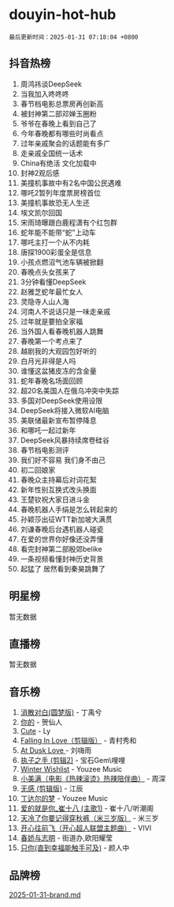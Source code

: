 # douyin-hot-hub

`最后更新时间：2025-01-31 07:18:04 +0800`

## 抖音热榜

1. 周鸿祎谈DeepSeek
1. 当我加入咚咚咚
1. 春节档电影总票房再创新高
1. 被封神第二部邓婵玉圈粉
1. 爷爷在春晚上看到自己了
1. 今年春晚都有哪些时尚看点
1. 过年亲戚聚会的话题能有多广
1. 走亲戚全国统一话术
1. China有绝活 文化加载中
1. 封神2观后感
1. 美撞机事故中有2名中国公民遇难
1. 哪吒2暂列年度票房榜首位
1. 美撞机事故恐无人生还
1. 埃文凯尔回国
1. 宋雨琦曝跟白鹿程潇有个红包群
1. 蛇年能不能带“蛇”上动车
1. 哪吒主打一个从不内耗
1. 唐探1900彩蛋全是信息
1. 小孩点燃沼气池车辆被掀翻
1. 春晚点头女孩来了
1. 3分钟看懂DeepSeek
1. 赵雅芝蛇年最忙女人
1. 灵隐寺人山人海
1. 河南人不说话只是一味走亲戚
1. 过年就是要拍全家福
1. 当外国人看春晚机器人跳舞
1. 春晚第一个考点来了
1. 越剧我的大观园包好听的
1. 白月光非得是人吗
1. 谁懂这盆猪皮冻的含金量
1. 蛇年春晚名场面回顾
1. 超20名美国人在俄乌冲突中失踪
1. 多国对DeepSeek使用设限
1. DeepSeek将接入微软AI电脑
1. 美联储最新宣布暂停降息
1. 和哪吒一起过新年
1. DeepSeek风暴持续席卷硅谷
1. 春节档电影测评
1. 我们好不容易 我们身不由己
1. 初二回娘家
1. 春晚众主持幕后对词花絮
1. 新年性别互换式改头换面
1. 王楚钦祝大家日进斗金
1. 春晚机器人手绢是怎么转起来的
1. 孙颖莎出征WTT新加坡大满贯
1. 刘谦春晚后台遇机器人碰瓷
1. 在爱的世界你好像还没弄懂
1. 看完封神第二部殷郊belike
1. 一条视频看懂封神历史背景
1. 起猛了 居然看到秦昊跳舞了

## 明星榜

暂无数据

## 直播榜

暂无数据

## 音乐榜

1. [消散对白(圆梦版)](https://sf5-hl-cdn-tos.douyinstatic.com/obj/tos-cn-ve-2774/og4jB5I5IizzoZVAAAzWgBMAsMDWoArfwBOiFs) - 丁禹兮
1. [你的](https://sf5-hl-cdn-tos.douyinstatic.com/obj/tos-cn-ve-2774/oYuIeKf42jB7sEV6B2upMdpYAgfrQWj0FeRegh) - 贺仙人
1. [Cute](https://sf5-hl-cdn-tos.douyinstatic.com/obj/tos-cn-ve-2774/o4IbIzHWKAAB4wsS5qMBRiiAlEBGTpQRNfFvuo) - Ly
1. [Falling In Love（剪辑版）](https://sf5-hl-cdn-tos.douyinstatic.com/obj/tos-cn-ve-2774/o8ajpA8zzgBPahbBIO8AcKGBLJezFCRd1wfP9f) - 青村秀和
1. [ At Dusk  Love ](https://sf5-hl-cdn-tos.douyinstatic.com/obj/tos-cn-ve-2774/o8CrpCf5CaYgI4ZrtQgMQAFEfuGqNnRSDQAPBc) - 刘嗨雨
1. [执子之手 (剪辑2)](https://sf5-hl-cdn-tos.douyinstatic.com/obj/tos-cn-ve-2774/oUoZLQjCc31XzqsBnBQUNgeKtYPBcgbFDwtfcu) - 宝石Gem\哩哩
1. [Winter Wishlist](https://sf6-cdn-tos.douyinstatic.com/obj/tos-cn-ve-2774/oIIgUOeamCFCVAzxN6MFRLIBlLGpUqQxeeHrLE) - Youzee Music
1. [小美满（电影《热辣滚烫》热辣陪伴曲）](https://sf5-hl-cdn-tos.douyinstatic.com/obj/tos-cn-ve-2774/o0GAn2lSgfZIDUgtevCGDQYnFg4CwnrBaxbTZL) - 周深
1. [无感 (剪辑版)](https://sf5-hl-cdn-tos.douyinstatic.com/obj/tos-cn-ve-2774/o0eIsUzJBDlQaQFC5OFlgbMEZC1TFYBftOBn6p) - 江辰
1. [丁达尔的梦](https://sf5-hl-cdn-tos.douyinstatic.com/obj/tos-cn-ve-2774/oMU3WirUZBVQkAC9ccG5P2IQirziZM2RTInUY) - Youzee Music
1. [爱的就是你_崔十八 (主歌1)](https://sf3-cdn-tos.douyinstatic.com/obj/tos-cn-ve-2774/oI5BO5DhFZ6UTcNCnZaOCBLtZ7WIMQGfgnXf5E) - 崔十八/听潮阁
1. [天冷了你要记得穿秋裤（米三岁版）](https://sf5-hl-cdn-tos.douyinstatic.com/obj/tos-cn-ve-2774/oQlIwVIDWiZ6BQilAorS7MA0AgCkQDvcZAdm1) - 米三岁
1. [开心往前飞（开心超人联盟主题曲）](https://sf5-hl-cdn-tos.douyinstatic.com/obj/tos-cn-ve-2774/9d8fb7c82cf1421fb93a9fe925275e0a) - VIVI
1. [春娇与志明](https://sf5-hl-cdn-tos.douyinstatic.com/obj/tos-cn-ve-2774/e530d8fceb7044b39707d7f9ff54add1) - 街道办,欧阳耀莹
1. [只你(直到幸福能触手可及)](https://sf5-hl-cdn-tos.douyinstatic.com/obj/tos-cn-ve-2774/o0lBkRDzFTeaVSUz3ZZSCBVtZ5DIMQGfgmEAuE) - 颜人中

## 品牌榜

[2025-01-31-brand.md](2025-01-31-brand.md)
